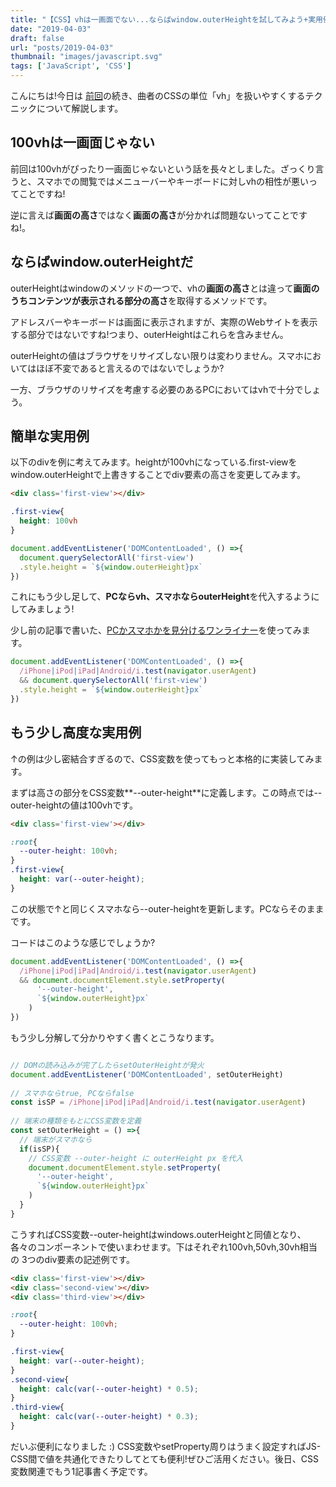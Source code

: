 ```yaml
---
title: "【CSS】vhは一画面でない...ならばwindow.outerHeightを試してみよう+実用例"
date: "2019-04-03"
draft: false
url: "posts/2019-04-03"
thumbnail: "images/javascript.svg"
tags: ['JavaScript', 'CSS']
---
```


こんにちは!今日は
[前回](https://jsnotice.com/posts/2019-03-30)の続き、曲者のCSSの単位「vh」を扱いやすくするテクニックについて解説します。

## 100vhは一画面じゃない
前回は100vhがぴったり一画面じゃないという話を長々としました。ざっくり言うと、スマホでの閲覧ではメニューバーやキーボードに対しvhの相性が悪いってことですね!

逆に言えば**画面の高さ**ではなく**画面の高さ**が分かれば問題ないってことですね!。

## ならばwindow.outerHeightだ

outerHeightはwindowのメソッドの一つで、vhの**画面の高さ**とは違って**画面のうちコンテンツが表示される部分の高さ**を取得するメソッドです。

アドレスバーやキーボードは画面に表示されますが、実際のWebサイトを表示する部分ではないですね!つまり、outerHeightはこれらを含みません。

outerHeightの値はブラウザをリサイズしない限りは変わりません。スマホにおいてはほぼ不変であると言えるのではないでしょうか?

一方、ブラウザのリサイズを考慮する必要のあるPCにおいてはvhで十分でしょう。

## 簡単な実用例

以下のdivを例に考えてみます。heightが100vhになっている.first-viewを
window.outerHeightで上書きすることでdiv要素の高さを変更してみます。

```html
<div class='first-view'></div>
```

```css
.first-view{
  height: 100vh
}
```

```javascript
document.addEventListener('DOMContentLoaded', () =>{
  document.querySelectorAll('first-view')
  .style.height = `${window.outerHeight}px`
})
```

これにもう少し足して、**PCならvh、スマホならouterHeight**を代入するようにしてみましょう!

少し前の記事で書いた、[PCかスマホかを見分けるワンライナー](https://jsnotice.com/posts/2019-03-30)を使ってみます。
```javascript
document.addEventListener('DOMContentLoaded', () =>{
  /iPhone|iPod|iPad|Android/i.test(navigator.userAgent)
  && document.querySelectorAll('first-view')
  .style.height = `${window.outerHeight}px`
})
```

## もう少し高度な実用例

↑の例は少し密結合すぎるので、CSS変数を使ってもっと本格的に実装してみます。

まずは高さの部分をCSS変数**--outer-height**に定義します。この時点では--outer-heightの値は100vhです。
```html
<div class='first-view'></div>
```

```css
:root{
  --outer-height: 100vh;
}
.first-view{
  height: var(--outer-height);
}
```

この状態で↑と同じくスマホなら--outer-heightを更新します。PCならそのままです。

コードはこのような感じでしょうか?
```javascript
document.addEventListener('DOMContentLoaded', () =>{
  /iPhone|iPod|iPad|Android/i.test(navigator.userAgent)
  && document.documentElement.style.setProperty(
      '--outer-height',
      `${window.outerHeight}px`
    )
})
```
もう少し分解して分かりやすく書くとこうなります。
```javascript

// DOMの読み込みが完了したらsetOuterHeightが発火
document.addEventListener('DOMContentLoaded', setOuterHeight)
 
// スマホならtrue, PCならfalse
const isSP = /iPhone|iPod|iPad|Android/i.test(navigator.userAgent)
 
// 端末の種類をもとにCSS変数を定義
const setOuterHeight = () =>{
  // 端末がスマホなら
  if(isSP){
    // CSS変数 --outer-height に outerHeight px を代入
    document.documentElement.style.setProperty(
      '--outer-height',
      `${window.outerHeight}px`
    )
  }
}
```
こうすればCSS変数--outer-heightはwindows.outerHeightと同値となり、
各々のコンポーネントで使いまわせます。下はそれぞれ100vh,50vh,30vh相当の
3つのdiv要素の記述例です。


```html
<div class='first-view'></div>
<div class='second-view'></div>
<div class='third-view'></div>
```

```css
:root{
  --outer-height: 100vh;
}

.first-view{
  height: var(--outer-height);
}
.second-view{
  height: calc(var(--outer-height) * 0.5);
}
.third-view{
  height: calc(var(--outer-height) * 0.3);
}
```

だいぶ便利になりました :) CSS変数やsetProperty周りはうまく設定すればJS-CSS間で値を共通化できたりしてとても便利!ぜひご活用ください。後日、CSS変数関連でもう1記事書く予定です。
